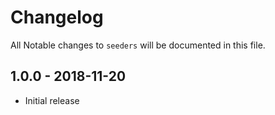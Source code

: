 # Changelog 

All Notable changes to `seeders` will be documented in this file. 

## 1.0.0 - 2018-11-20

- Initial release